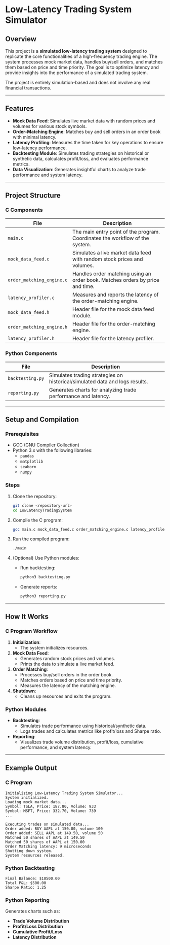 # **Low-Latency Trading System Simulator**

## **Overview**
This project is a **simulated low-latency trading system** designed to replicate the core functionalities of a high-frequency trading engine. The system processes mock market data, handles buy/sell orders, and matches them based on price and time priority. The goal is to optimize latency and provide insights into the performance of a simulated trading system.

The project is entirely simulation-based and does not involve any real financial transactions.

---

## **Features**
- **Mock Data Feed**: Simulates live market data with random prices and volumes for various stock symbols.
- **Order-Matching Engine**: Matches buy and sell orders in an order book with minimal latency.
- **Latency Profiling**: Measures the time taken for key operations to ensure low-latency performance.
- **Backtesting Module**: Simulates trading strategies on historical or synthetic data, calculates profit/loss, and evaluates performance metrics.
- **Data Visualization**: Generates insightful charts to analyze trade performance and system latency.

---

## **Project Structure**

### **C Components**
| File                     | Description                                                                 |
|--------------------------|-----------------------------------------------------------------------------|
| `main.c`                | The main entry point of the program. Coordinates the workflow of the system. |
| `mock_data_feed.c`      | Simulates a live market data feed with random stock prices and volumes.       |
| `order_matching_engine.c` | Handles order matching using an order book. Matches orders by price and time. |
| `latency_profiler.c`    | Measures and reports the latency of the order-matching engine.                |
| `mock_data_feed.h`      | Header file for the mock data feed module.                                    |
| `order_matching_engine.h` | Header file for the order-matching engine.                                  |
| `latency_profiler.h`    | Header file for the latency profiler.                                         |

### **Python Components**
| File              | Description                                                                 |
|-------------------|-----------------------------------------------------------------------------|
| `backtesting.py`  | Simulates trading strategies on historical/simulated data and logs results. |
| `reporting.py`    | Generates charts for analyzing trade performance and latency.               |

---

## **Setup and Compilation**

### **Prerequisites**
- GCC (GNU Compiler Collection)
- Python 3.x with the following libraries:
  - `pandas`
  - `matplotlib`
  - `seaborn`
  - `numpy`

### **Steps**
1. Clone the repository:
   ```bash
   git clone <repository-url>
   cd LowLatencyTradingSystem
   ```
2. Compile the C program:
   ```bash
   gcc main.c mock_data_feed.c order_matching_engine.c latency_profiler.c -o main
   ```
3. Run the compiled program:
   ```bash
   ./main
   ```

4. (Optional) Use Python modules:
   - Run backtesting:
     ```bash
     python3 backtesting.py
     ```
   - Generate reports:
     ```bash
     python3 reporting.py
     ```

---

## **How It Works**

### **C Program Workflow**
1. **Initialization**:
   - The system initializes resources.
2. **Mock Data Feed**:
   - Generates random stock prices and volumes.
   - Prints the data to simulate a live market feed.
3. **Order Matching**:
   - Processes buy/sell orders in the order book.
   - Matches orders based on price and time priority.
   - Measures the latency of the matching engine.
4. **Shutdown**:
   - Cleans up resources and exits the program.

### **Python Modules**
- **Backtesting**:
  - Simulates trade performance using historical/synthetic data.
  - Logs trades and calculates metrics like profit/loss and Sharpe ratio.
- **Reporting**:
  - Visualizes trade volume distribution, profit/loss, cumulative performance, and system latency.

---

## **Example Output**

### **C Program**
```plaintext
Initializing Low-Latency Trading System Simulator...
System initialized.
Loading mock market data...
Symbol: TSLA, Price: 187.80, Volume: 933
Symbol: MSFT, Price: 332.70, Volume: 739
...

Executing trades on simulated data...
Order added: BUY AAPL at 150.00, volume 100
Order added: SELL AAPL at 149.50, volume 50
Matched 50 shares of AAPL at 149.50
Matched 50 shares of AAPL at 150.00
Order Matching latency: 9 microseconds
Shutting down system.
System resources released.
```

### **Python Backtesting**
```plaintext
Final Balance: $10500.00
Total P&L: $500.00
Sharpe Ratio: 1.25
```

### **Python Reporting**
Generates charts such as:
- **Trade Volume Distribution**
- **Profit/Loss Distribution**
- **Cumulative Profit/Loss**
- **Latency Distribution**
